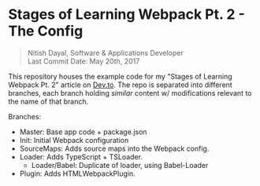 # Stages of Learning Webpack Pt. 2 - The Config

> Nitish Dayal, Software & Applications Developer  
> Last Commit Date: May 20th, 2017

This repository houses the example code for my "Stages of Learning Webpack Pt. 2" article on 
  [Dev.to](https://dev.to). The repo is separated into different branches, each branch holding
  _similar_ content w/ modifications relevant to the name of that branch.

Branches:

-   Master: Base app code + package.json
-   Init: Initial Webpack configuration
-   SourceMaps: Adds source maps into the Webpack config.
-   Loader: Adds TypeScript + TSLoader.
    -   Loader/Babel: Duplicate of loader, using Babel-Loader 
-   Plugin: Adds HTMLWebpackPlugin. 
